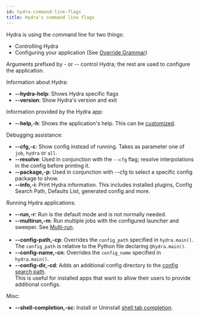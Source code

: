 ```yaml
---
id: hydra-command-line-flags
title: Hydra's command line flags
---
```


Hydra is using the command line for two things:
- Controlling Hydra
- Configuring your application (See [Override Grammar](override_grammar/basic.md))

Arguments prefixed by - or -- control Hydra; the rest are used to configure the application.

Information about Hydra:
- **--hydra-help**: Shows Hydra specific flags
- **--version**: Show Hydra's version and exit

Information provided by the Hydra app:
- **--help,-h**: Shows the application's help. This can be [customized](configure_hydra/app_help.md).

Debugging assistance:
- **--cfg,-c**: Show config instead of running. Takes as parameter one of `job`, `hydra` or `all`.
- **--resolve**: Used in conjunction with the `--cfg` flag; resolve interpolations in the config before printing it.
- **--package,-p**: Used in conjunction with --cfg to select a specific config package to show.
- **--info,-i**: Print Hydra information. This includes installed plugins, Config Search Path, Defaults List, generated config and more.


Running Hydra applications:
- **--run,-r**: Run is the default mode and is not normally needed.
- **--multirun,-m**: Run multiple jobs with the configured launcher and sweeper. See [Multi-run](/tutorials/basic/running_your_app/2_multirun.md).
  <br/><br/>
- **--config-path,-cp**: Overrides the `config_path` specified in `hydra.main()`. The `config_path` is relative to the Python file declaring `@hydra.main()`.
- **--config-name,-cn**: Overrides the `config_name` specified in `hydra.main()`.
- **--config-dir,-cd**: Adds an additional config directory to the [config search path](search_path.md).   
This is useful for installed apps that want to allow their users to provide additional configs.

Misc:
- **--shell-completion,-sc**: Install or Uninstall [shell tab completion](/tutorials/basic/running_your_app/6_tab_completion.md).

